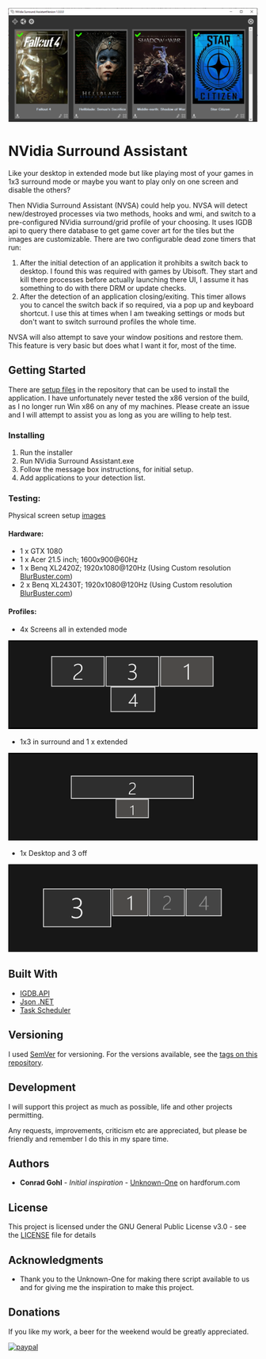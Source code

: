 ![NVSA](Images/NVSA.PNG?raw=true "Nvidia Surround Assistant")

# NVidia Surround Assistant

Like your desktop in extended mode but like playing most of your games in 1x3 surround mode or maybe you want to play only on one screen and disable the others? 

Then NVidia Surround Assistant (NVSA) could help you. NVSA will detect new/destroyed processes via two methods, hooks and wmi, and switch to a pre-configured NVidia surround/grid profile of your choosing. It uses IGDB api to query there database to get game cover art for the tiles but the images are customizable.
There are two configurable dead zone timers that run:
 1. After the initial detection of an application it prohibits a switch back to desktop. I found this was required with games by Ubisoft. They start and kill there processes before actually launching there UI, I assume it has something to do with there DRM or update checks.
 2. After the detection of an application closing/exiting. This timer allows you to cancel the switch back if so required, via a pop up and keyboard shortcut. I use this at times when I am tweaking settings or mods but don't want to switch surround profiles the whole time.

NVSA will also attempt to save your window positions and restore them. This feature is very basic but does what I want it for, most of the time.

## Getting Started

There are [setup files](https://github.com/Entr0py86/NVidia_Surround_Assistant/releases) in the repository that can be used to install the application.
I have unfortunately never tested the x86 version  of the build, as I no longer run Win x86 on any of my machines. Please create an issue and I will attempt to assist you as long as you are willing to help test.

### Installing

1. Run the installer
2. Run NVidia Surround Assistant.exe
3. Follow the message box instructions, for initial setup.
4. Add applications to your detection list.

### Testing:
Physical screen setup [images](https://robertsspaceindustries.com/spectrum/community/SC/forum/50264/thread/my-sim-pit-desk)

#### Hardware:
  * 1 x GTX 1080 
  * 1 x Acer 21.5 inch; 1600x900@60Hz
  * 1 x Benq XL2420Z; 1920x1080@120Hz (Using Custom resolution [BlurBuster.com](https://www.blurbusters.com/benq/strobe-utility/#largeverticaltotal))
  * 2 x Benq XL2430T; 1920x1080@120Hz (Using Custom resolution [BlurBuster.com](https://www.blurbusters.com/benq/strobe-utility/#largeverticaltotal))

#### Profiles:
  * 4x Screens all in extended mode 
  
  ![4xEntended](Images/4xExtended.PNG?raw=true "4 x Extended Desktop")
  
  * 1x3 in surround and 1 x extended 
  
  ![1x3x1Entended](Images/1x3x1Extended.PNG?raw=true "1 x 3 x Extended Desktop")
  
  * 1x Desktop and 3 off 
  
  ![1xDesktop](Images/1xDesktop.PNG?raw=true "1 x Desktop")
  
## Built With

* [IGDB.API](https://www.nuget.org/packages/IGDB.API/1.0.8/)
* [Json .NET](https://www.newtonsoft.com/json)
* [Task Scheduler](https://github.com/dahall/taskscheduler)

## Versioning

I used [SemVer](http://semver.org/) for versioning. For the versions available, see the [tags on this repository](https://github.com/Entr0py86/NVidia_Surround_Assitant/tags). 

## Development

I will support this project as much as possible, life and other projects permitting.

Any requests, improvements, criticism etc are appreciated, but please be friendly and remember I do this in my spare time.

## Authors

* **Conrad Gohl** - *Initial inspiration* - [Unknown-One](https://hardforum.com/threads/quick-switch-between-extended-desktop-and-surround.1590030/) on hardforum.com

## License

This project is licensed under the GNU General Public License v3.0 - see the [LICENSE](LICENSE) file for details

## Acknowledgments

* Thank you to the Unknown-One for making there script available to us and for giving me the inspiration to make this project.

## Donations

If you like my work, a beer for the weekend would be greatly appreciated.

[![paypal](https://www.paypalobjects.com/en_US/i/btn/btn_donateCC_LG.gif)](https://www.paypal.com/cgi-bin/webscr?cmd=_s-xclick&hosted_button_id=JWCEP7GLR62J2)



